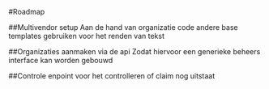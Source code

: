 #Roadmap

##Multivendor setup
Aan de hand van organizatie code andere base templates gebruiken voor het renden van tekst

##Organizaties aanmaken via de api
Zodat hiervoor een generieke beheers interface kan worden gebouwd

##Controle enpoint voor het controlleren of claim nog uitstaat
